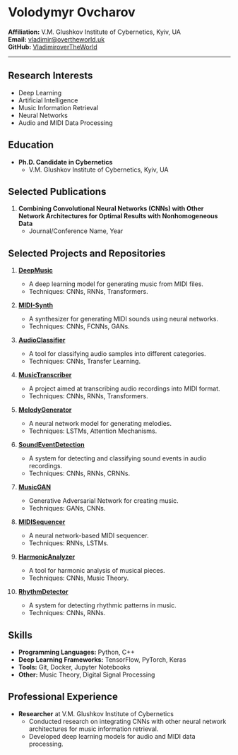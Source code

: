 # Volodymyr Ovcharov

**Affiliation:** V.M. Glushkov Institute of Cybernetics, Kyiv, UA  
**Email:** [vladimir@overtheworld.uk](mailto:vladimir@overtheworld.uk)  
**GitHub:** [VladimiroverTheWorld](https://github.com/vladimirovertheworld)

---

## Research Interests
- Deep Learning
- Artificial Intelligence
- Music Information Retrieval
- Neural Networks
- Audio and MIDI Data Processing

## Education
- **Ph.D. Candidate in Cybernetics**
  - V.M. Glushkov Institute of Cybernetics, Kyiv, UA

## Selected Publications
1. **Combining Convolutional Neural Networks (CNNs) with Other Network Architectures for Optimal Results with Nonhomogeneous Data**
   - Journal/Conference Name, Year

## Selected Projects and Repositories
1. **[DeepMusic](https://github.com/vladimirovertheworld/DeepMusic)**
   - A deep learning model for generating music from MIDI files.
   - Techniques: CNNs, RNNs, Transformers.

2. **[MIDI-Synth](https://github.com/vladimirovertheworld/MIDI-Synth)**
   - A synthesizer for generating MIDI sounds using neural networks.
   - Techniques: CNNs, FCNNs, GANs.

3. **[AudioClassifier](https://github.com/vladimirovertheworld/AudioClassifier)**
   - A tool for classifying audio samples into different categories.
   - Techniques: CNNs, Transfer Learning.

4. **[MusicTranscriber](https://github.com/vladimirovertheworld/MusicTranscriber)**
   - A project aimed at transcribing audio recordings into MIDI format.
   - Techniques: CNNs, RNNs, Transformers.

5. **[MelodyGenerator](https://github.com/vladimirovertheworld/MelodyGenerator)**
   - A neural network model for generating melodies.
   - Techniques: LSTMs, Attention Mechanisms.

6. **[SoundEventDetection](https://github.com/vladimirovertheworld/SoundEventDetection)**
   - A system for detecting and classifying sound events in audio recordings.
   - Techniques: CNNs, RNNs, CRNNs.

7. **[MusicGAN](https://github.com/vladimirovertheworld/MusicGAN)**
   - Generative Adversarial Network for creating music.
   - Techniques: GANs, CNNs.

8. **[MIDISequencer](https://github.com/vladimirovertheworld/MIDISequencer)**
   - A neural network-based MIDI sequencer.
   - Techniques: RNNs, LSTMs.

9. **[HarmonicAnalyzer](https://github.com/vladimirovertheworld/HarmonicAnalyzer)**
   - A tool for harmonic analysis of musical pieces.
   - Techniques: CNNs, Music Theory.

10. **[RhythmDetector](https://github.com/vladimirovertheworld/RhythmDetector)**
    - A system for detecting rhythmic patterns in music.
    - Techniques: CNNs, RNNs.

## Skills
- **Programming Languages:** Python, C++
- **Deep Learning Frameworks:** TensorFlow, PyTorch, Keras
- **Tools:** Git, Docker, Jupyter Notebooks
- **Other:** Music Theory, Digital Signal Processing

## Professional Experience
- **Researcher** at V.M. Glushkov Institute of Cybernetics
  - Conducted research on integrating CNNs with other neural network architectures for music information retrieval.
  - Developed deep learning models for audio and MIDI data processing.


